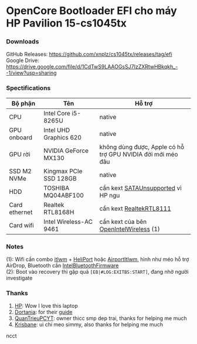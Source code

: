 # OpenCore Bootloader EFI cho máy HP Pavilion 15-cs1045tx

### Downloads
GitHub Releases: https://github.com/xnplz/cs1045tx/releases/tag/efi  
Google Drive: https://drive.google.com/file/d/1CdTwS9LAAOGsSJ7IzZXRtwHBkqkh_--1/view?usp=sharing

### Spectifications
| Bộ phận | Tên | Hỗ trợ |
| ------- | --- | ------ |
| CPU | Intel Core i5-8265U | native |
| GPU onboard | Intel UHD Graphics 620 | native |
| GPU rời | NVIDIA GeForce MX130 | không dùng được, Apple có hỗ trợ GPU NVIDIA đời mới méo đâu |
| SSD M2 NVMe | Kingmax PCIe SSD 128GB | native |
| HDD | TOSHIBA MQ04ABF100 | cần kext [SATAUnsupported](https://github.com/khronokernel/Legacy-Kexts/blob/master/Injectors/Zip/SATA-unsupported.kext.zip) vì HP ngu |
| Card ethernet | Realtek RTL8168H | cần kext [RealtekRTL8111](https://github.com/Mieze/RTL8111_driver_for_OS_X/) |
| Card wifi | Intel Wireless-AC 9461 | cần kext của bên [OpenIntelWireless](https://github.com/OpenIntelWireless) (1) |

### Notes
(1): Wifi cần combo [itlwm](https://github.com/OpenIntelWireless/itlwm) + [HeliPort](https://github.com/OpenIntelWireless/HeliPort) hoặc [AirportItlwm](https://github.com/OpenIntelWireless/itlwm), hình như méo hỗ trợ AirDrop, Bluetooth cần [IntelBluetoothFirmware](https://github.com/OpenIntelWireless/IntelBluetoothFirmware)  
(2): Boot vào recovery thì gặp quả `[EB|#LOG:EXITBS:START]`, đang nhờ người investigate

### Thanks
1. [HP](https://www.hp.com/vn-vi/home.html): Wow I love this laptop
2. [Dortania](https://github.com/dortania): for their [guide](https://dortania.github.io/OpenCore-Install-Guide)
3. [QuanTrieuPCYT](https://github.com/quantrieupcyt): owner thicc smp dep trai, thanks for helping me much
4. [Krisbane](https://github.com/krisbane): ui chi meo simmy, also thanks for helping me much

ncct
